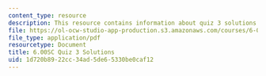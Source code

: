 ```yaml
---
content_type: resource
description: This resource contains information about quiz 3 solutions.
file: https://ol-ocw-studio-app-production.s3.amazonaws.com/courses/6-00sc-introduction-to-computer-science-and-programming-spring-2011/1d720b8922cc34ad5de65330be0caf12_MIT6_00SCS11_q3_soln.pdf
file_type: application/pdf
resourcetype: Document
title: 6.00SC Quiz 3 Solutions
uid: 1d720b89-22cc-34ad-5de6-5330be0caf12
---
```

